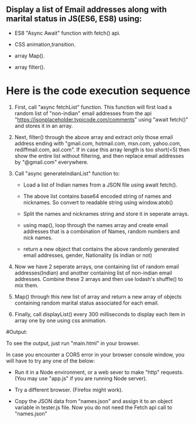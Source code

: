 ## Display a list of Email addresses along with marital status in JS(ES6, ES8) using: 

- ES8 "Async Await" function with fetch() api.

- CSS animation,transition.

- array Map().

- array filter().


# Here is the code execution sequence


1) First, call "async fetchList" function. This function will first load a random list of "non-indian" email addresses from the api "https://jsonplaceholder.typicode.com/comments" using "await fetch()" and stores it in an array.

2) Next, filter() through the above array and extract only those email address ending with "gmail.com, hotmail.com, msn.com, yahoo.com, rediffmail.com, aol.com". If in case this array length is too short(<5) then show the entire list without filtering, and then replace email addresses by "@gmail.com" everywhere.

3) Call "async generateIndianList" function to:

	- Load a list of Indian names from a JSON file using await fetch().

	- The above list contains base64 encoded string of names and nicknames. So convert to readable string using window.atob()

	- Split the names and nicknames string and store it in seperate arrays.

	- using map(), loop through the names array and create email addresses that is a combination of Names, random numbers and nick names.

	- return a new object that contains the above randomly generated email addresses, gender, Nationality (is indian or not)

4) Now we have 2 seperate arrays, one containing list of random email addresses(Indian) and another containing list of non-indian email addresses. Combine these 2 arrays and then use lodash's shuffle() to mix them.

5) Map() through this new list of array and return a new array of objects containing random marital status associated for each email.

6) Finally, call displayList() every 300 milliseconds to display each item in array one by one using css animation.


#Output:

To see the output, just run "main.html" in your browser.
 
In case you encounter a CORS error in your browser console window, you will have to try any one of the below:

- Run it in a Node environment, or a web sever to make "http" requests. (You may use "app.js" if you are running Node server).

- Try a different browser. (Firefox might work).

- Copy the JSON data from "names.json" and assign it to an object variable in tester.js file. Now you do not need the Fetch api call to "names.json"
